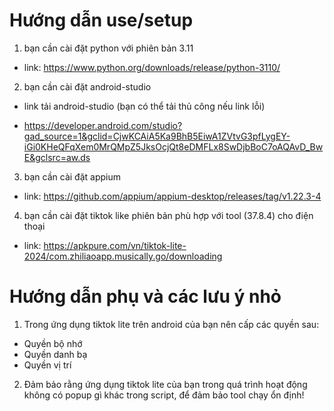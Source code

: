# Hướng dẫn use/setup
1. bạn cần cài đặt python với phiên bản 3.11
- link: https://www.python.org/downloads/release/python-3110/

2. bạn cần cài đặt android-studio
- link tải android-studio (bạn có thể tải thủ công nếu link lỗi)
* https://developer.android.com/studio?gad_source=1&gclid=CjwKCAiA5Ka9BhB5EiwA1ZVtvG3pfLygEY-iGi0KHeQFqXem0MrQMpZ5JksOcjQt8eDMFLx8SwDjbBoC7oAQAvD_BwE&gclsrc=aw.ds

3. bạn cần cài đặt appium
- link: https://github.com/appium/appium-desktop/releases/tag/v1.22.3-4

4. bạn cần cài đặt tiktok like phiên bản phù hợp với tool (37.8.4) cho điện thoại
- link: https://apkpure.com/vn/tiktok-lite-2024/com.zhiliaoapp.musically.go/downloading

# Hướng dẫn phụ và các lưu ý nhỏ
1. Trong ứng dụng tiktok lite trên android của bạn nên cấp các quyền sau:
- Quyền bộ nhớ
- Quyền danh bạ
- Quyền vị trí

2. Đảm bảo rằng ứng dụng tiktok lite của bạn trong quá trình hoạt động không có popup gì khác trong script, để đảm bảo tool chạy ổn định!
